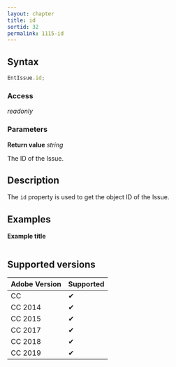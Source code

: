 ```yaml
---
layout: chapter
title: id
sortid: 32
permalink: 1115-id
---
```

## Syntax

```javascript
EntIssue.id;
```

### Access

*readonly*

### Parameters

**Return value** *string*

The ID of the Issue.

## Description

The `id` property is used to get the object ID of the Issue.

## Examples

**Example title**

```javascript
```

## Supported versions

| Adobe Version | Supported |
|---------------|---------|
| CC            | ✔       |
| CC 2014       | ✔       |
| CC 2015       | ✔       |
| CC 2017       | ✔       |
| CC 2018       | ✔       |
| CC 2019       | ✔       |
